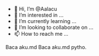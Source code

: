 - 👋 Hi, I’m @Aalacu
- 👀 I’m interested in ...
- 🌱 I’m currently learning ...
- 💞️ I’m looking to collaborate on ...
- 📫 How to reach me ...

<!---
Aalacu/Aalacu is a ✨ special ✨ repository because its `README.md` (this file) appears on your GitHub profile.
You can click the Preview link to take a look at your changes.
--->
Baca aku.md
Baca aku.md
pytho.
